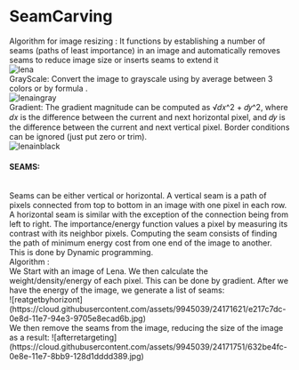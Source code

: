 # SeamCarving
Algorithm for image resizing : It functions by establishing a number of seams (paths of least importance) in an image and automatically removes seams to reduce image size or inserts seams to extend it <br />
![lena](https://cloud.githubusercontent.com/assets/9945039/24169613/d7918250-0e86-11e7-8d88-042d8a82261e.jpg)<br />
GrayScale: Convert the image to grayscale using by average between 3 colors or by formula .
 <br />
![lenaingray](https://cloud.githubusercontent.com/assets/9945039/24170027/21f68b3c-0e88-11e7-93ec-c100b8a0c1f4.jpg)<br />
Gradient: The gradient magnitude can be computed as √𝑑𝑥^2 + 𝑑𝑦^2, where 𝑑𝑥 is the
difference between the current and next horizontal pixel, and 𝑑𝑦 is the difference
between the current and next vertical pixel. Border conditions can be ignored (just put zero or trim).<br />
![lenainblack](https://cloud.githubusercontent.com/assets/9945039/24170207/ca0f16cc-0e88-11e7-9fa0-35d2490a0e2f.jpg)<br />
<H4>SEAMS:</H4> <br />
Seams can be either vertical or horizontal. A vertical seam is a path of pixels connected from top to bottom in an image with one pixel in each row. A horizontal seam is similar with the exception of the connection being from left to right. The importance/energy function values a pixel by measuring its contrast with its neighbor pixels.
Computing the seam consists of finding the path of minimum energy cost from one end of the image to another. This is done by Dynamic programming.<br />
Algorithm : <br />
We Start with an image of Lena. We then calculate the weight/density/energy of each pixel. This can be done by gradient.
After we have the energy of the image, we generate a list of seams: <br/>
![reatgetbyhorizont](https://cloud.githubusercontent.com/assets/9945039/24171621/e217c7dc-0e8d-11e7-94e3-9705e8ecad6b.jpg)<br/>
We then remove the seams from the image, reducing the size of the image as a result:
![afterretargeting](https://cloud.githubusercontent.com/assets/9945039/24171751/632be4fc-0e8e-11e7-8bb9-128d1dddd389.jpg)

